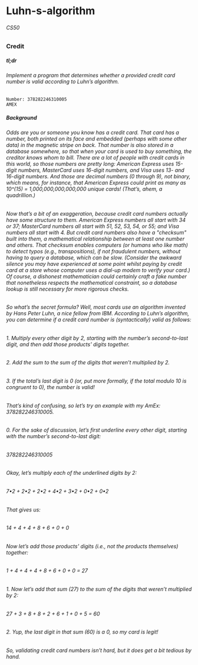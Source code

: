 # Luhn-s-algorithm
###### CS50

### Credit
##### tl;dr
###### Implement a program that determines whether a provided credit card number is valid according to Luhn’s algorithm.
```
Number: 378282246310005
AMEX
```

##### Background
###### Odds are you or someone you know has a credit card. That card has a number, both printed on its face and embedded (perhaps with some other data) in the magnetic stripe on back. That number is also stored in a database somewhere, so that when your card is used to buy something, the creditor knows whom to bill. There are a lot of people with credit cards in this world, so those numbers are pretty long: American Express uses 15-digit numbers, MasterCard uses 16-digit numbers, and Visa uses 13- and 16-digit numbers. And those are decimal numbers (0 through 9), not binary, which means, for instance, that American Express could print as many as 10^(15) = 1,000,000,000,000,000 unique cards! (That’s, ahem, a quadrillion.)

###### Now that’s a bit of an exaggeration, because credit card numbers actually have some structure to them. American Express numbers all start with 34 or 37; MasterCard numbers all start with 51, 52, 53, 54, or 55; and Visa numbers all start with 4. But credit card numbers also have a "checksum" built into them, a mathematical relationship between at least one number and others. That checksum enables computers (or humans who like math) to detect typos (e.g., transpositions), if not fraudulent numbers, without having to query a database, which can be slow. (Consider the awkward silence you may have experienced at some point whilst paying by credit card at a store whose computer uses a dial-up modem to verify your card.) Of course, a dishonest mathematician could certainly craft a fake number that nonetheless respects the mathematical constraint, so a database lookup is still necessary for more rigorous checks.

###### So what’s the secret formula? Well, most cards use an algorithm invented by Hans Peter Luhn, a nice fellow from IBM. According to Luhn’s algorithm, you can determine if a credit card number is (syntactically) valid as follows:

###### 1. Multiply every other digit by 2, starting with the number’s second-to-last digit, and then add those products' digits together.

###### 2. Add the sum to the sum of the digits that weren’t multiplied by 2.

###### 3. If the total’s last digit is 0 (or, put more formally, if the total modulo 10 is congruent to 0), the number is valid!

###### That’s kind of confusing, so let’s try an example with my AmEx: 378282246310005.


###### 0. For the sake of discussion, let’s first underline every other digit, starting with the number’s second-to-last digit:

###### 378282246310005

###### Okay, let’s multiply each of the underlined digits by 2:

###### 7•2 + 2•2 + 2•2 + 4•2 + 3•2 + 0•2 + 0•2

###### That gives us:

###### 14 + 4 + 4 + 8 + 6 + 0 + 0

###### Now let’s add those products' digits (i.e., not the products themselves) together:

###### 1 + 4 + 4 + 4 + 8 + 6 + 0 + 0 = 27

###### 1. Now let’s add that sum (27) to the sum of the digits that weren’t multiplied by 2:

###### 27 + 3 + 8 + 8 + 2 + 6 + 1 + 0 + 5 = 60

###### 2. Yup, the last digit in that sum (60) is a 0, so my card is legit!

###### So, validating credit card numbers isn’t hard, but it does get a bit tedious by hand.
